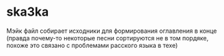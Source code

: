 # ska3ka

Мэйк файл собирает исходники для формирования оглавления в конце (правда почему-то некоторые песни сортируются не в том пордяке, похоже это связано с проблемами расского языка в техе)
